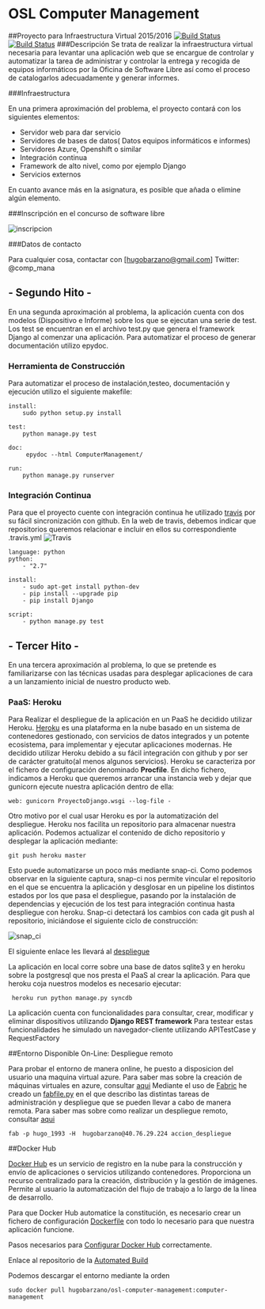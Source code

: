 # OSL Computer Management

##Proyecto para Infraestructura Virtual 2015/2016
[![Build Status](https://travis-ci.org/hugobarzano/osl-computer-management.svg?branch=master)](https://travis-ci.org/hugobarzano/osl-computer-management) [![Build Status](https://snap-ci.com/hugobarzano/osl-computer-management/branch/master/build_image)](https://snap-ci.com/hugobarzano/osl-computer-management/branch/master)
###Descripción
Se trata de realizar la infraestructura virtual necesaria para levantar una aplicación web que se encargue de controlar y automatizar la tarea de administrar y controlar la entrega y recogida de equipos informáticos por la Oficina de Software Libre así como el proceso de catalogarlos adecuadamente y generar informes.

###Infraestructura

En una primera aproximación del problema, el proyecto contará con los siguientes elementos:

- Servidor web para dar servicio
- Servidores de bases de datos( Datos equipos informáticos e informes)
- Servidores Azure, Openshift o similar
- Integración continua
- Framework de alto nivel, como por ejemplo Django 
- Servicios externos

En cuanto avance más en la asignatura, es posible que añada o elimine algún elemento. 


###Inscripción en el concurso de software libre

![inscripcion](https://www.dropbox.com/s/7yrlzu2pkvbtobb/concurso.png?dl=1)

###Datos de contacto

Para cualquier cosa, contactar con [hugobarzano@gmail.com]
Twitter: @comp_mana


## - Segundo Hito - 

En una segunda aproximación al problema, la aplicación cuenta con dos modelos (Dispositivo e Informe) sobre los que se ejecutan una serie de test. Los test se encuentran en el archivo test.py que genera el framework Django al comenzar una aplicación. Para automatizar el proceso de generar documentación utilizo epydoc.

### Herramienta de Construcción

Para automatizar el proceso de instalación,testeo, documentación y ejecución utilizo el siguiente makefile:

	install: 
		sudo python setup.py install
	
	test: 
		python manage.py test

	doc:
		 epydoc --html ComputerManagement/
	
	run:
		python manage.py runserver

### Integración Continua

Para que el proyecto cuente con integración continua he utilizado [travis](https://travis-ci.org/) por su fácil sincronización con github.
En la web de travis, debemos indicar que repositorios queremos relacionar e incluir en ellos su correspondiente .travis.yml 
![Travis](https://travis-ci.org/hugobarzano/osl-computer-management.svg?branch=master)

	language: python
	python:
 		- "2.7"

	install:
 		- sudo apt-get install python-dev
 		- pip install --upgrade pip 
 		- pip install Django 

	script:
 		- python manage.py test



## - Tercer Hito - 

En una tercera aproximación al problema, lo que se pretende es familiarizarse con las técnicas usadas para desplegar aplicaciones de cara a un lanzamiento inicial de nuestro producto web.

### PaaS: Heroku

Para Realizar el despliegue de la aplicación en un PaaS he decidido utilizar Heroku. [Heroku](https://www.heroku.com/home) es una plataforma en la nube basado en un sistema de contenedores gestionado, con servicios de datos integrados y un potente ecosistema, para implementar y ejecutar aplicaciones modernas. He decidido utilizar Heroku debido a su fácil integración con github y por ser de carácter gratuito(al menos algunos servicios). Heroku se caracteriza por el fichero de configuración denominado **Procfile**. En dicho fichero, indicamos a Heroku que queremos arrancar una instancia web y dejar que gunicorn ejecute nuestra aplicación dentro de ella: 

	web: gunicorn ProyectoDjango.wsgi --log-file -

Otro motivo por el cual usar Heroku es por la automatización del despliegue. Heroku nos facilita un repositorio para almacenar nuestra aplicación. Podemos actualizar el contenido de dicho repositorio y desplegar la aplicación mediante: 

	git push heroku master

Esto puede automatizarse un poco más mediante snap-ci. Como podemos observar en la siguiente captura, snap-ci nos permite vincular el repositorio en el que se encuentra la aplicación y desglosar en un pipeline los distintos estados por los que pasa el despliegue, pasando por la instalación de dependencias y ejecución de los test para integración continua hasta despliegue con heroku. Snap-ci detectará los cambios con cada git push al repositorio, iniciándose el siguiente ciclo de construcción: 

![snap_ci](https://www.dropbox.com/s/ghwn1qquer0at5x/pipline.png?dl=1) 

El siguiente enlace les llevará al [despliegue](https://computer-management.herokuapp.com/)

La aplicación en local corre sobre una base de datos sqlite3 y en heroku sobre la postgresql que nos presta el PaaS al crear la aplicación.
Para que heroku coja nuestros modelos es necesario ejecutar:
	
	 heroku run python manage.py syncdb
 
La aplicación cuenta con funcionalidades para consultar, crear, modificar y eliminar dispositivos utilizando **Django REST framework**
Para testear estas funcionalidades he simulado un navegador-cliente utilizando APITestCase y RequestFactory

##Entorno Disponible On-Line: Despliegue remoto

Para probar el entorno de manera online, he puesto a disposicion del usuario una maquina virtual azure. 
Para saber mas sobre la creación de máquinas virtuales en azure, consultar [aqui](https://github.com/hugobarzano/osl-computer-management/blob/master/documentacion/azure.md) 
Mediante el uso de [Fabric](http://www.fabfile.org/) he creado un [fabfile.py](https://github.com/hugobarzano/osl-computer-management/blob/master/fabfile.py) en el que describo las distintas tareas de administración y despliegue que se pueden llevar a cabo de manera remota. Para saber mas sobre como realizar un despliegue remoto, consultar [aqui]() 

	fab -p hugo_1993 -H  hugobarzano@40.76.29.224 accion_despliegue



##Docker Hub

[Docker Hub](https://www.docker.com/docker-hub) es un servicio de registro en la nube para la construcción y envío de aplicaciones o servicios utilizando contenedores. Proporciona un recurso centralizado para la creación, distribución y la gestión de imágenes. Permite al usuario la automatización del flujo de trabajo a lo largo de la línea de desarrollo.

Para que Docker Hub automatice la constitución, es necesario crear un fichero de configuración [Dockerfile](https://github.com/hugobarzano/osl-computer-management/blob/master/Dockerfile) con todo lo necesario para que nuestra aplicación funcione. 

Pasos necesarios para [Configurar Docker Hub](https://github.com/hugobarzano/osl-computer-management/blob/master/documentacion/dockerHub.md) correctamente. 

Enlace al repositorio de la [Automated Build](https://hub.docker.com/r/hugobarzano/osl-computer-management/)  

Podemos descargar el entorno mediante la orden

	sudo docker pull hugobarzano/osl-computer-management:computer-management







